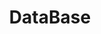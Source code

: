 ---
    title: DataBase
    permalink: /categories/database/
    layout: category
    author_profile: false
    taxonomy: DB
    sidebar: 
        nav: "sidebar-posts"
---